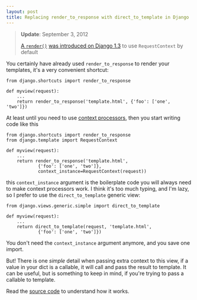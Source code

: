 ```yaml
---
layout: post
title: Replacing render_to_response with direct_to_template in Django
---
```


> **Update**: September 3, 2012
>
> [A `render()`](https://docs.djangoproject.com/en/1.4/topics/http/shortcuts/#render) [was introduced on Django 1.3](https://docs.djangoproject.com/en/1.4/releases/1.3/#everything-else) to use `RequestContext` by default

You certainly have already used `render_to_response` to render your templates, it's a very convenient shortcut:

    from django.shortcuts import render_to_response

    def myview(request):
        ...
        return render_to_response('template.html', {'foo': ['one', 'two']})

At least until you need to use <a href="http://docs.djangoproject.com/en/1.2/ref/templates/api/#subclassing-context-requestcontext">context processors</a>, then you start writing code like this

    from django.shortcuts import render_to_response
    from django.template import RequestContext

    def myview(request):
        ...
        return render_to_response('template.html', 
                {'foo': ['one', 'two']},
                context_instance=RequestContext(request))

this `context_instance` argument is the boilerplate code you will always need to make context processors work. I think it's too much typing, and I'm lazy, so I prefer to use the `direct_to_template` generic view:

    from django.views.generic.simple import direct_to_template

    def myview(request):
        ...
        return direct_to_template(request, 'template.html', 
                {'foo': ['one', 'two']})

You don't need the `context_instance` argument anymore, and you save one import.

But! There is one _simple_ detail when passing extra context to this view, if a value in your dict is a callable, it will call and pass the result to template. It can be useful, but is something to keep in mind, if you're trying to pass a callable to template.

Read the <a href="http://code.djangoproject.com/browser/django/trunk/django/views/generic/simple.py">source code</a> to understand how it works.
